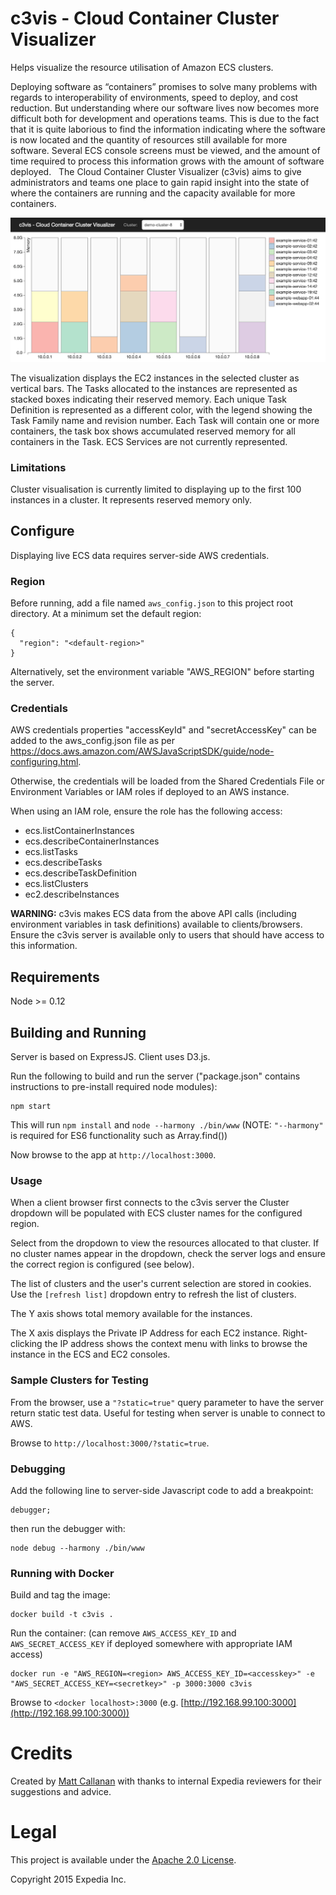 # c3vis - Cloud Container Cluster Visualizer

Helps visualize the resource utilisation of Amazon ECS clusters.

Deploying software as “containers” promises to solve many problems with regards to interoperability of environments, speed to deploy, and cost reduction.
But understanding where our software lives now becomes more difficult both for development and operations teams.
This is due to the fact that it is quite laborious to find the information indicating where the software is now located and the quantity of resources still available for more software.
Several ECS console screens must be viewed, and the amount of time required to process this information grows with the amount of software deployed.
 
The Cloud Container Cluster Visualizer (c3vis) aims to give administrators and teams one place to gain rapid insight into the state of where the containers are running and the capacity available for more containers.

![alt tag](docs/graph.png)

The visualization displays the EC2 instances in the selected cluster as vertical bars.  The Tasks allocated to the instances are represented as stacked boxes indicating their reserved memory.
Each unique Task Definition is represented as a different color, with the legend showing the Task Family name and revision number.
Each Task will contain one or more containers, the task box shows accumulated reserved memory for all containers in the Task. ECS Services are not currently represented.

### Limitations

Cluster visualisation is currently limited to displaying up to the first 100 instances in a cluster. It represents reserved memory only.


## Configure

Displaying live ECS data requires server-side AWS credentials.

### Region

Before running, add a file named ```aws_config.json``` to this project root directory.  At a minimum set the default region:

```
{
  "region": "<default-region>"
}
```

Alternatively, set the environment variable "AWS_REGION" before starting the server.

### Credentials

AWS credentials properties "accessKeyId" and "secretAccessKey" can be added to the aws_config.json file as per https://docs.aws.amazon.com/AWSJavaScriptSDK/guide/node-configuring.html.

Otherwise, the credentials will be loaded from the Shared Credentials File or Environment Variables or IAM roles if deployed to an AWS instance.

When using an IAM role, ensure the role has the following access:

* ecs.listContainerInstances
* ecs.describeContainerInstances
* ecs.listTasks
* ecs.describeTasks
* ecs.describeTaskDefinition
* ecs.listClusters
* ec2.describeInstances

**WARNING:** c3vis makes ECS data from the above API calls (including environment variables in task definitions) available to clients/browsers.
Ensure the c3vis server is available only to users that should have access to this information.


## Requirements

Node >= 0.12

## Building and Running

Server is based on ExpressJS. Client uses D3.js.

Run the following to build and run the server ("package.json" contains instructions to pre-install required node modules):

```
npm start
```

This will run ```npm install``` and ```node --harmony ./bin/www```
(NOTE: ```"--harmony"``` is required for ES6 functionality such as Array.find())

Now browse to the app at `http://localhost:3000`.

### Usage

When a client browser first connects to the c3vis server the Cluster dropdown will be populated with ECS cluster names for the configured region.

Select from the dropdown to view the resources allocated to that cluster. If no cluster names appear in the dropdown, check the server logs and ensure the correct region is configured (see below).

The list of clusters and the user's current selection are stored in cookies. Use the ```[refresh list]``` dropdown entry to refresh the list of clusters.

The Y axis shows total memory available for the instances.

The X axis displays the Private IP Address for each EC2 instance. Right-clicking the IP address shows the context menu with links to browse the instance in the ECS and EC2 consoles.

### Sample Clusters for Testing

From the browser, use a ```"?static=true"``` query parameter to have the server return static test data. Useful for testing when server is unable to connect to AWS.

Browse to `http://localhost:3000/?static=true`.

### Debugging

Add the following line to server-side Javascript code to add a breakpoint:

```
debugger;
```

then run the debugger with:

```
node debug --harmony ./bin/www
```

### Running with Docker

Build and tag the image:

```
docker build -t c3vis .
```

Run the container: (can remove ```AWS_ACCESS_KEY_ID``` and ```AWS_SECRET_ACCESS_KEY``` if deployed somewhere with appropriate IAM access)

```
docker run -e "AWS_REGION=<region> AWS_ACCESS_KEY_ID=<accesskey>" -e "AWS_SECRET_ACCESS_KEY=<secretkey>" -p 3000:3000 c3vis
```


Browse to `<docker localhost>:3000` (e.g. [http://192.168.99.100:3000](http://192.168.99.100:3000))


# Credits

Created by [Matt Callanan](https://github.com/mattcallanan) with thanks to internal Expedia reviewers for their suggestions and advice.


# Legal

This project is available under the [Apache 2.0 License](http://www.apache.org/licenses/LICENSE-2.0.html).

Copyright 2015 Expedia Inc.
